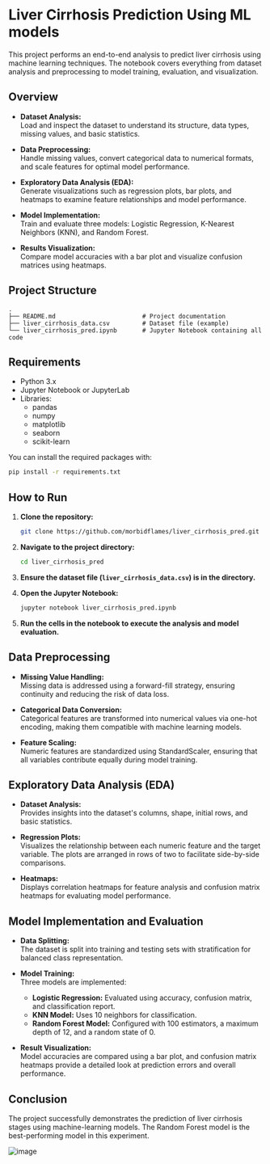 # Liver Cirrhosis Prediction Using ML models

This project performs an end-to-end analysis to predict liver cirrhosis using machine learning techniques. The notebook covers everything from dataset analysis and preprocessing to model training, evaluation, and visualization.

## Overview

- **Dataset Analysis:**  
  Load and inspect the dataset to understand its structure, data types, missing values, and basic statistics.

- **Data Preprocessing:**  
  Handle missing values, convert categorical data to numerical formats, and scale features for optimal model performance.

- **Exploratory Data Analysis (EDA):**  
  Generate visualizations such as regression plots, bar plots, and heatmaps to examine feature relationships and model performance.

- **Model Implementation:**  
  Train and evaluate three models: Logistic Regression, K-Nearest Neighbors (KNN), and Random Forest.

- **Results Visualization:**  
  Compare model accuracies with a bar plot and visualize confusion matrices using heatmaps.

## Project Structure

```
.
├── README.md                        # Project documentation
├── liver_cirrhosis_data.csv         # Dataset file (example)
└── liver_cirrhosis_pred.ipynb       # Jupyter Notebook containing all code
```

## Requirements

- Python 3.x
- Jupyter Notebook or JupyterLab
- Libraries:
  - pandas
  - numpy
  - matplotlib
  - seaborn
  - scikit-learn

You can install the required packages with:

```bash
pip install -r requirements.txt
```

## How to Run

1. **Clone the repository:**

   ```bash
   git clone https://github.com/morbidflames/liver_cirrhosis_pred.git
   ```

2. **Navigate to the project directory:**

   ```bash
   cd liver_cirrhosis_pred
   ```

3. **Ensure the dataset file (`liver_cirrhosis_data.csv`) is in the directory.**

4. **Open the Jupyter Notebook:**

   ```bash
   jupyter notebook liver_cirrhosis_pred.ipynb
   ```

5. **Run the cells in the notebook to execute the analysis and model evaluation.**

## Data Preprocessing

- **Missing Value Handling:**  
  Missing data is addressed using a forward-fill strategy, ensuring continuity and reducing the risk of data loss.

- **Categorical Data Conversion:**  
  Categorical features are transformed into numerical values via one-hot encoding, making them compatible with machine learning models.

- **Feature Scaling:**  
  Numeric features are standardized using StandardScaler, ensuring that all variables contribute equally during model training.

## Exploratory Data Analysis (EDA)

- **Dataset Analysis:**  
  Provides insights into the dataset's columns, shape, initial rows, and basic statistics.

- **Regression Plots:**  
  Visualizes the relationship between each numeric feature and the target variable. The plots are arranged in rows of two to facilitate side-by-side comparisons.

- **Heatmaps:**  
  Displays correlation heatmaps for feature analysis and confusion matrix heatmaps for evaluating model performance.

## Model Implementation and Evaluation

- **Data Splitting:**  
  The dataset is split into training and testing sets with stratification for balanced class representation.

- **Model Training:**  
  Three models are implemented:
  - **Logistic Regression:** Evaluated using accuracy, confusion matrix, and classification report.
  - **KNN Model:** Uses 10 neighbors for classification.
  - **Random Forest Model:** Configured with 100 estimators, a maximum depth of 12, and a random state of 0.

- **Result Visualization:**  
  Model accuracies are compared using a bar plot, and confusion matrix heatmaps provide a detailed look at prediction errors and overall performance.

## Conclusion
The project successfully demonstrates the prediction of liver cirrhosis stages using machine-learning models. The Random Forest model is the best-performing model in this experiment.

![image](https://github.com/user-attachments/assets/92bc05c8-a0ec-4f7d-a9ea-69b5575fa298)
